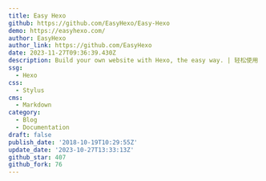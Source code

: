 ```yaml
---
title: Easy Hexo
github: https://github.com/EasyHexo/Easy-Hexo
demo: https://easyhexo.com/
author: EasyHexo
author_link: https://github.com/EasyHexo
date: 2023-11-27T09:36:39.430Z
description: Build your own website with Hexo, the easy way. | 轻松使用 Hexo 建站。
ssg:
  - Hexo
css:
  - Stylus
cms:
  - Markdown
category:
  - Blog
  - Documentation
draft: false
publish_date: '2018-10-19T10:29:55Z'
update_date: '2023-10-27T13:33:13Z'
github_star: 407
github_fork: 76
---
```

